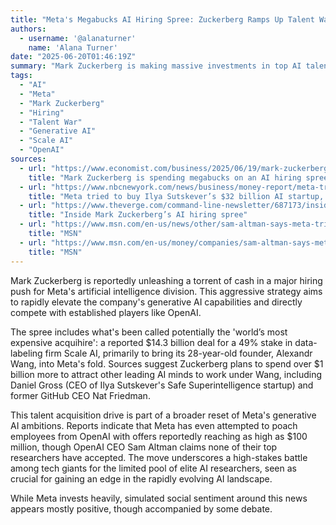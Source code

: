 ```yaml
---
title: "Meta's Megabucks AI Hiring Spree: Zuckerberg Ramps Up Talent War"
authors:
  - username: '@alanaturner'
    name: 'Alana Turner'
date: "2025-06-20T01:46:19Z"
summary: "Mark Zuckerberg is making massive investments in top AI talent through lucrative deals and aggressive recruitment, signaling a major push to accelerate Meta's generative AI efforts and directly challenge competitors like OpenAI."
tags:
  - "AI"
  - "Meta"
  - "Mark Zuckerberg"
  - "Hiring"
  - "Talent War"
  - "Generative AI"
  - "Scale AI"
  - "OpenAI"
sources:
  - url: "https://www.economist.com/business/2025/06/19/mark-zuckerberg-is-spending-megabucks-on-an-ai-hiring-spree"
    title: "Mark Zuckerberg is spending megabucks on an AI hiring spree"
  - url: "https://www.nbcnewyork.com/news/business/money-report/meta-tried-to-buy-ilya-sutskevers-32-billion-ai-startup-but-is-now-planning-to-hire-its-ceo/6309347/"
    title: "Meta tried to buy Ilya Sutskever’s $32 billion AI startup, but is now planning to hire its CEO"
  - url: "https://www.theverge.com/command-line-newsletter/687173/inside-mark-zuckerbergs-ai-hiring-spree"
    title: "Inside Mark Zuckerberg’s AI hiring spree"
  - url: "https://www.msn.com/en-us/news/other/sam-altman-says-meta-tried-and-failed-to-poach-openai-s-talent-with-100m-offers/ar-AA1GUFwH"
    title: "MSN"
  - url: "https://www.msn.com/en-us/money/companies/sam-altman-says-meta-offered-openai-staff-100-million-bonuses-as-mark-zuckerberg-ramps-ai-poaching-efforts/ar-AA1GVr7y"
    title: "MSN"
---
```


Mark Zuckerberg is reportedly unleashing a torrent of cash in a major hiring push for Meta's artificial intelligence division. This aggressive strategy aims to rapidly elevate the company's generative AI capabilities and directly compete with established players like OpenAI.

The spree includes what's been called potentially the 'world’s most expensive acquihire': a reported $14.3 billion deal for a 49% stake in data-labeling firm Scale AI, primarily to bring its 28-year-old founder, Alexandr Wang, into Meta's fold. Sources suggest Zuckerberg plans to spend over $1 billion more to attract other leading AI minds to work under Wang, including Daniel Gross (CEO of Ilya Sutskever's Safe Superintelligence startup) and former GitHub CEO Nat Friedman.

This talent acquisition drive is part of a broader reset of Meta's generative AI ambitions. Reports indicate that Meta has even attempted to poach employees from OpenAI with offers reportedly reaching as high as $100 million, though OpenAI CEO Sam Altman claims none of their top researchers have accepted. The move underscores a high-stakes battle among tech giants for the limited pool of elite AI researchers, seen as crucial for gaining an edge in the rapidly evolving AI landscape.

While Meta invests heavily, simulated social sentiment around this news appears mostly positive, though accompanied by some debate.
